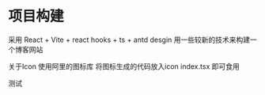 # 项目构建
采用 React + Vite + react hooks + ts + antd desgin 
用一些较新的技术来构建一个博客网站

关于Icon 
使用阿里的图标库 将图标生成的代码放入icon index.tsx 即可食用

测试

